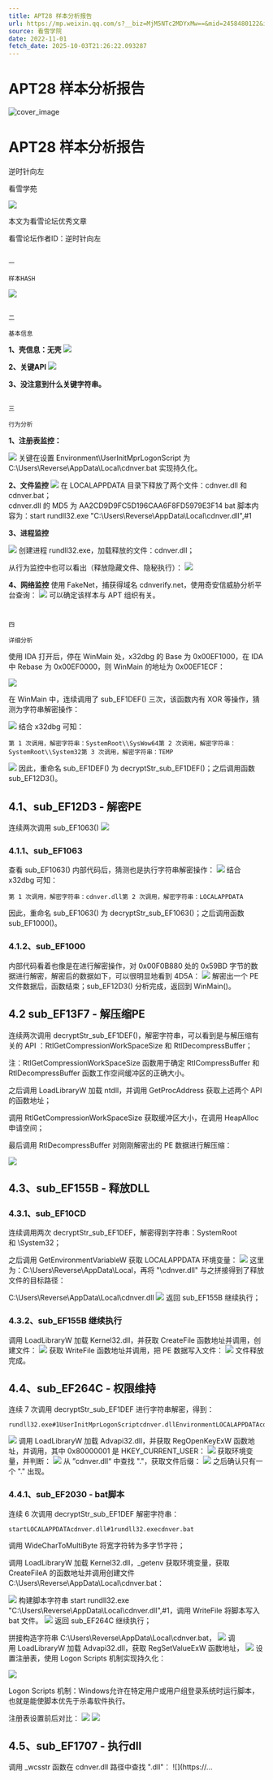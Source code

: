 ```yaml
---
title: APT28 样本分析报告
url: https://mp.weixin.qq.com/s?__biz=MjM5NTc2MDYxMw==&mid=2458480122&idx=1&sn=2b6f4541ee1df402779618b4ba4b508c&chksm=b18e5d7086f9d4665a6eb127edd3422c559dfdd70e11906c41cf6e5d7b13bb0f0c41b9601ba6&scene=58&subscene=0#rd
source: 看雪学院
date: 2022-11-01
fetch_date: 2025-10-03T21:26:22.093287
---
```


# APT28 样本分析报告

![cover_image](https://mmbiz.qlogo.cn/sz_mmbiz_jpg/1UG7KPNHN8HpIfmoah1dOUIuxHB8sibPRyHeINgICKe0jVuHVthZnvWWn2km1gpgsiby3ib53ib7C5aXN2GvficWWpg/0?wx_fmt=jpeg)

# APT28 样本分析报告

逆时针向左

看雪学苑

![](https://mmbiz.qpic.cn/sz_mmbiz_jpg/1UG7KPNHN8HpIfmoah1dOUIuxHB8sibPRT3s6Gnc2691Jy65YqlemhLoVhjVeBrWF0L8rBrTkltep8sjvYOEbqw/640?wx_fmt=jpeg)

本文为看雪论坛优秀文章

看雪论坛作者ID：逆时针向左

##

```
一

样本HASH
```

![](https://mmbiz.qpic.cn/sz_mmbiz_png/1UG7KPNHN8E7quPRj1DdNZg3ob95WqhcO1nx3xYOtKn6icCu9CwPe3sfibGnnQr20r5YuDdxuIXme27JTQh75KYA/640?wx_fmt=png)

##

```
二

基本信息
```

**1、壳信息：无壳**
![](https://mmbiz.qpic.cn/sz_mmbiz_png/1UG7KPNHN8HpIfmoah1dOUIuxHB8sibPRVmbFoCCibl3y8oMDmmtOp4kQYUECZYk2alice6yEJ25NYo3cqyFzf84g/640?wx_fmt=png)

**2、关键API**
![](https://mmbiz.qpic.cn/sz_mmbiz_png/1UG7KPNHN8HpIfmoah1dOUIuxHB8sibPR4ELIH19Zw2gmygZbZ4y4lRDhZfTJFWia7I8B5UgLBIQRHEdEyJVsibTA/640?wx_fmt=png)

**3、没注意到什么关键字符串。**

##

```
三

行为分析
```

**1、注册表监控：**

![](https://mmbiz.qpic.cn/sz_mmbiz_png/1UG7KPNHN8HpIfmoah1dOUIuxHB8sibPRZK6ooIgybrXJZOGouiaEIXbb5a83lQacCWuic4km5ibRaSbSF7YGmpsZg/640?wx_fmt=png)
关键在设置 Environment\UserInitMprLogonScript 为 C:\Users\Reverse\AppData\Local\cdnver.bat 实现持久化。

**2、文件监控**
![](https://mmbiz.qpic.cn/sz_mmbiz_png/1UG7KPNHN8HpIfmoah1dOUIuxHB8sibPRYepl3Siaoq3z6WTosQEuldsLHmgiaFicHiasF9egLJOUjc7rAHEHiaUyAug/640?wx_fmt=png)
在 LOCALAPPDATA 目录下释放了两个文件：cdnver.dll 和 cdnver.bat；
cdnver.dll 的 MD5 为 AA2CD9D9FC5D196CAA6F8FD5979E3F14
bat 脚本内容为：start rundll32.exe "C:\Users\Reverse\AppData\Local\cdnver.dll",#1

**3、进程监控**

![](https://mmbiz.qpic.cn/sz_mmbiz_png/1UG7KPNHN8HpIfmoah1dOUIuxHB8sibPRRbicXEMyPfib88QYGY4w8tuVBxrDHDlUqtSDoylhicNKI9Nzj7C8TIzkA/640?wx_fmt=png)
创建进程 rundll32.exe，加载释放的文件：cdnver.dll；

从行为监控中也可以看出（释放隐藏文件、隐秘执行）：
![](https://mmbiz.qpic.cn/sz_mmbiz_png/1UG7KPNHN8HpIfmoah1dOUIuxHB8sibPRibKGNJAoVNm2Dw4elW0xl6To3ic8vsuQ1RaavFXS6MVqs3Jf1LfhvvwQ/640?wx_fmt=png)

**4、网络监控**
使用 FakeNet，捕获得域名 cdnverify.net，使用奇安信威胁分析平台查询：
![](https://mmbiz.qpic.cn/sz_mmbiz_png/1UG7KPNHN8HpIfmoah1dOUIuxHB8sibPRKiclRc80mr92lYNruXfF2piaI5d1Gmve7CJAM3NKWSQbR7KMx6H9oPpg/640?wx_fmt=png)
可以确定该样本与 APT 组织有关。

#

```
四

详细分析
```

使用 IDA 打开后，停在 WinMain 处，x32dbg 的 Base 为 0x00EF1000，在 IDA 中 Rebase 为 0x00EF0000，则 WinMain 的地址为 0x00EF1ECF：

![](https://mmbiz.qpic.cn/sz_mmbiz_png/1UG7KPNHN8HpIfmoah1dOUIuxHB8sibPRBWTXCEaSalTDzj3XHXTociaTYrnv20C3XlI3QWyXicO2f9a2ANClKh8A/640?wx_fmt=png)

在 WinMain 中，连续调用了 sub\_EF1DEF() 三次，该函数内有 XOR 等操作，猜测为字符串解密操作：

![](https://mmbiz.qpic.cn/sz_mmbiz_png/1UG7KPNHN8HpIfmoah1dOUIuxHB8sibPRNVsOeVQK7eiajqLqKeaZWiaOIK80vLDYm63VOibHHAFPh1O2xtqnL8yFQ/640?wx_fmt=png)
结合 x32dbg 可知：

```
第 1 次调用，解密字符串：SystemRoot\\SysWow64第 2 次调用，解密字符串：SystemRoot\\System32第 3 次调用，解密字符串：TEMP
```

![](https://mmbiz.qpic.cn/sz_mmbiz_png/1UG7KPNHN8HpIfmoah1dOUIuxHB8sibPR30lVtp1cURZn9dJMDRoXibL5HcwxOxMbHnvOO49nHShpPvdef4nGzPA/640?wx_fmt=png)
因此，重命名 sub\_EF1DEF() 为 decryptStr\_sub\_EF1DEF()；之后调用函数 sub\_EF12D3()。

## **4.1、sub\_EF12D3 - 解密PE**

连续两次调用 sub\_EF1063()
![](https://mmbiz.qpic.cn/sz_mmbiz_png/1UG7KPNHN8HpIfmoah1dOUIuxHB8sibPRxomy4Imwd69vlD9Xb5ygxJOCYaKmqNNTp921p0fiaWVb1dlUxNIAbyQ/640?wx_fmt=png)

###

### 4.1.1、sub\_EF1063

查看 sub\_EF1063() 内部代码后，猜测也是执行字符串解密操作：
![](https://mmbiz.qpic.cn/sz_mmbiz_png/1UG7KPNHN8HpIfmoah1dOUIuxHB8sibPR9yTicYwXyZH3PvsZGOmnJmZOjWpDLgfOjgsfg3iaYZMrAk0cRMfMzSgw/640?wx_fmt=png)
结合 x32dbg 可知：

```
第 1 次调用，解密字符串：cdnver.dll第 2 次调用，解密字符串：LOCALAPPDATA
```

因此，重命名 sub\_EF1063() 为 decryptStr\_sub\_EF1063()；之后调用函数 sub\_EF1000()。

### 4.1.2、sub\_EF1000

内部代码看着也像是在进行解密操作，对 0x00F0B880 处的 0x59BD 字节的数据进行解密，解密后的数据如下，可以很明显地看到 4D5A：
![](https://mmbiz.qpic.cn/sz_mmbiz_png/1UG7KPNHN8HpIfmoah1dOUIuxHB8sibPRVaOWdn9bbxKlqdpvQaFjcgJujibYTnXPBu9HYAIq8mqvLRlBUaJSjHg/640?wx_fmt=png)
解密出一个 PE 文件数据后，函数结束；sub\_EF12D3() 分析完成，返回到 WinMain()。

## **4.2 sub\_EF13F7 - 解压缩PE**

连续两次调用 decryptStr\_sub\_EF1DEF()，解密字符串，可以看到是与解压缩有关的 API ：RtlGetCompressionWorkSpaceSize 和 RtlDecompressBuffer；

注：RtlGetCompressionWorkSpaceSize 函数用于确定 RtlCompressBuffer 和 RtlDecompressBuffer 函数工作空间缓冲区的正确大小。

之后调用 LoadLibraryW 加载 ntdll，并调用 GetProcAddress 获取上述两个 API 的函数地址；

调用 RtlGetCompressionWorkSpaceSize 获取缓冲区大小，在调用 HeapAlloc 申请空间；

最后调用 RtlDecompressBuffer 对刚刚解密出的 PE 数据进行解压缩：

![](https://mmbiz.qpic.cn/sz_mmbiz_png/1UG7KPNHN8HpIfmoah1dOUIuxHB8sibPR3SqNl8CFEU9ZTpc4qAYSCKyzNicollw10kOiciawDtUG1O9hibb9Nq04icw/640?wx_fmt=png)

##

## **4.3、sub\_EF155B - 释放DLL**

### 4.3.1、sub\_EF10CD

连续调用两次 decryptStr\_sub\_EF1DEF，解密得到字符串：SystemRoot 和 \\System32；

之后调用 GetEnvironmentVariableW 获取 LOCALAPPDATA 环境变量：
![](https://mmbiz.qpic.cn/sz_mmbiz_png/1UG7KPNHN8HpIfmoah1dOUIuxHB8sibPRCbZiajn8kqIlibPBUE6p4ctia6NBD83Vuvqib01dRZ68NxZClVxbGfWvXA/640?wx_fmt=png)
这里为：C:\\Users\\Reverse\\AppData\\Local，再将 "\cdnver.dll" 与之拼接得到了释放文件的目标路径：

C:\\Users\\Reverse\\AppData\\Local\\cdnver.dll
![](https://mmbiz.qpic.cn/sz_mmbiz_png/1UG7KPNHN8HpIfmoah1dOUIuxHB8sibPR5J4iaMZknTXHpCzvvwRkOichmo3SflFdJeK2PiaaUql9l62OChrT15TRQ/640?wx_fmt=png)
返回 sub\_EF155B 继续执行；

### 4.3.2、sub\_EF155B 继续执行

调用 LoadLibraryW 加载 Kernel32.dll，并获取 CreateFile 函数地址并调用，创建文件：
![](https://mmbiz.qpic.cn/sz_mmbiz_png/1UG7KPNHN8HpIfmoah1dOUIuxHB8sibPRMsZ0N8CpQwU2J05NQwHUnKlLjFS2z0uHAA2cLFXAWlzhgllMggIGjw/640?wx_fmt=png)
获取 WriteFile 函数地址并调用，把 PE 数据写入文件：
![](https://mmbiz.qpic.cn/sz_mmbiz_png/1UG7KPNHN8HpIfmoah1dOUIuxHB8sibPR3AqBEZZ3zxTIADKoWNWYBwLQawsOuYNYwvBLRtelcXibQJGADqYwvhg/640?wx_fmt=png)
文件释放完成。

## **4.4、sub\_EF264C - 权限维持**

连续 7 次调用 decryptStr\_sub\_EF1DEF 进行字符串解密，得到：

```
rundll32.exe#1UserInitMprLogonScriptcdnver.dllEnvironmentLOCALAPPDATAcdnver.bat
```

![](https://mmbiz.qpic.cn/sz_mmbiz_png/1UG7KPNHN8HpIfmoah1dOUIuxHB8sibPRcddJa1vOxMO1DD8N2rdTL2IE0t03arAOrqLNbFWRwLnnBELDYF2aQw/640?wx_fmt=png)
调用 LoadLibraryW 加载 Advapi32.dll，并获取 RegOpenKeyExW 函数地址，并调用，其中 0x80000001 是 HKEY\_CURRENT\_USER：
![](https://mmbiz.qpic.cn/sz_mmbiz_png/1UG7KPNHN8HpIfmoah1dOUIuxHB8sibPRR0SgCxrQDY9cl6OaO0g87y1gE5dpgsr2M3aibF2bGp0o6cyFdf7O8tw/640?wx_fmt=png)
获取环境变量，并判断：
![](https://mmbiz.qpic.cn/sz_mmbiz_png/1UG7KPNHN8HpIfmoah1dOUIuxHB8sibPRsku1l0VoSk6IuhoAicECdTHuUMdgZl361ic0uveSTUBUEiaAibQv9VHeoQ/640?wx_fmt=png)
从 ”cdnver.dll“ 中查找 "."，获取文件后缀：
![](https://mmbiz.qpic.cn/sz_mmbiz_png/1UG7KPNHN8HpIfmoah1dOUIuxHB8sibPRV7npp4laylcdI9cZopqVsYa7JGVg00gX4O4D5HJlicicW6zV7I5afOdg/640?wx_fmt=png)
之后确认只有一个 "." 出现。

###

### 4.4.1、sub\_EF2030 - bat脚本

连续 6 次调用 decryptStr\_sub\_EF1DEF 解密字符串：

```
startLOCALAPPDATAcdnver.dll#1rundll32.execdnver.bat
```

调用 WideCharToMultiByte 将宽字符转为多字节字符；

调用 LoadLibraryW 加载 Kernel32.dll，\_getenv 获取环境变量，获取 CreateFileA 的函数地址并调用创建文件C:\Users\Reverse\AppData\Local\cdnver.bat：

![](https://mmbiz.qpic.cn/sz_mmbiz_png/1UG7KPNHN8HpIfmoah1dOUIuxHB8sibPRsfLOVasjM1wvMeHNQibb8SSQr9DWTowSv2Yq6L4FdOI93FDaNwo1xyg/640?wx_fmt=png)
构建脚本字符串 start rundll32.exe "C:\Users\Reverse\AppData\Local\cdnver.dll",#1，调用 WriteFile 将脚本写入 bat 文件。
![](https://mmbiz.qpic.cn/sz_mmbiz_png/1UG7KPNHN8HpIfmoah1dOUIuxHB8sibPR008ibYA9QqhEicR6etIyBhC5Fcs6iaboVYB7RD6RJ1RLdiaicPBb1K1kjCA/640?wx_fmt=png)
返回 sub\_EF264C 继续执行；

拼接构造字符串 C:\\Users\\Reverse\\AppData\\Local\\cdnver.bat，
![](https://mmbiz.qpic.cn/sz_mmbiz_png/1UG7KPNHN8HpIfmoah1dOUIuxHB8sibPRWA7EX3l4s25W5BiaMM3o2aDfUZvjEIjNic1sMllkpibia4hjZYia21e5z3g/640?wx_fmt=png)
调用 LoadLibraryW 加载 Advapi32.dll，获取 RegSetValueExW 函数地址，
![](https://mmbiz.qpic.cn/sz_mmbiz_png/1UG7KPNHN8HpIfmoah1dOUIuxHB8sibPREfwIw5AV6u2CNTud4FI18ib7icLDlpxyApgs286ibjw2dwnDlO2hMV1rQ/640?wx_fmt=png)
设置注册表，使用 Logon Scripts 机制实现持久化：

![](https://mmbiz.qpic.cn/sz_mmbiz_png/1UG7KPNHN8HpIfmoah1dOUIuxHB8sibPRpUSldNdxDYaxicJeYRlU7HtEIYGJqy9dWzAzFHSiaXVfRU7DxibFdNCSw/640?wx_fmt=png)

Logon Scripts 机制：Windows允许在特定用户或用户组登录系统时运行脚本，也就是能使脚本优先于杀毒软件执行。

注册表设置前后对比：
![](https://mmbiz.qpic.cn/sz_mmbiz_png/1UG7KPNHN8HpIfmoah1dOUIuxHB8sibPRJxGicqJnhoeOWN8tfI7YW6SjmszCA32R5CRfic4zicsj3H2znRB67TMmA/640?wx_fmt=png)
![](https://mmbiz.qpic.cn/sz_mmbiz_png/1UG7KPNHN8HpIfmoah1dOUIuxHB8sibPRkFxG9TfkVFXDoq1jiaQozIVmqVKaZ6VB6rNibhjfrfguViakN0ZJlNJmg/640?wx_fmt=png)

##

## **4.5、sub\_EF1707 - 执行dll**

调用 \_wcsstr 函数在 cdnver.dll 路径中查找 ".dll"：
![](https://...